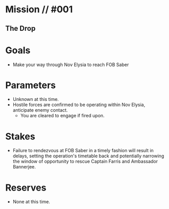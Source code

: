 # Mission // #001
## The Drop
# Goals
- Make your way through Nov Elysia to reach FOB Saber
  
# Parameters
- Unknown at this time.
- Hostile forces are confirmed to be operating within Nov Elysia, anticipate enemy contact.
  - You are cleared to engage if fired upon.

# Stakes
- Failure to rendezvous at FOB Saber in a timely fashion will result in delays, setting the operation's timetable back and potentially narrowing the window of opportunity to rescue Captain Farris and Ambassador Bannerjee.

# Reserves
- None at this time.
